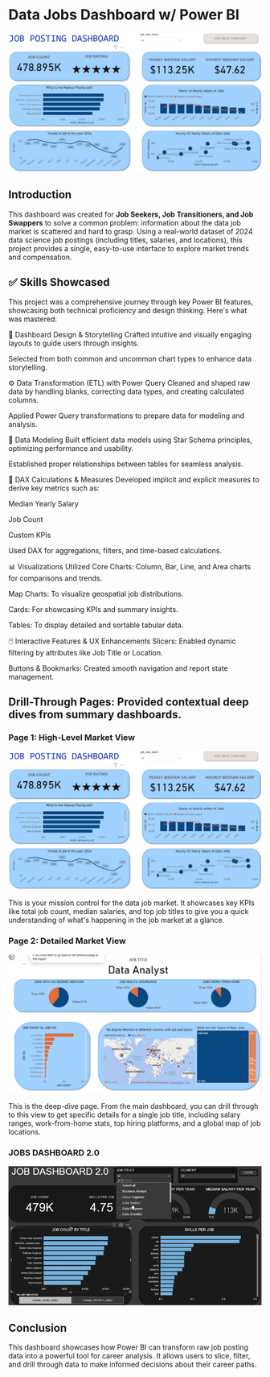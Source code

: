# Data Jobs Dashboard w/ Power BI

![Dashboard Page 1](/images/project_dashboard_page1.png)
## Introduction

This dashboard was created for **Job Seekers, Job Transitioners, and Job Swappers** to solve a common problem: information about the data job market is scattered and hard to grasp. Using a real-world dataset of 2024 data science job postings (including titles, salaries, and locations), this project provides a single, easy-to-use interface to explore market trends and compensation.

## ✅ Skills Showcased
This project was a comprehensive journey through key Power BI features, showcasing both technical proficiency and design thinking. Here's what was mastered:

🎨 Dashboard Design & Storytelling
Crafted intuitive and visually engaging layouts to guide users through insights.

Selected from both common and uncommon chart types to enhance data storytelling.

⚙️ Data Transformation (ETL) with Power Query
Cleaned and shaped raw data by handling blanks, correcting data types, and creating calculated columns.

Applied Power Query transformations to prepare data for modeling and analysis.

🔗 Data Modeling
Built efficient data models using Star Schema principles, optimizing performance and usability.

Established proper relationships between tables for seamless analysis.

🧮 DAX Calculations & Measures
Developed implicit and explicit measures to derive key metrics such as:

Median Yearly Salary

Job Count

Custom KPIs

Used DAX for aggregations, filters, and time-based calculations.

📊 Visualizations Utilized
Core Charts: Column, Bar, Line, and Area charts for comparisons and trends.

Map Charts: To visualize geospatial job distributions.

Cards: For showcasing KPIs and summary insights.

Tables: To display detailed and sortable tabular data.

🖱️ Interactive Features & UX Enhancements
Slicers: Enabled dynamic filtering by attributes like Job Title or Location.

Buttons & Bookmarks: Created smooth navigation and report state management.

Drill-Through Pages: Provided contextual deep dives from summary dashboards.
---
### Page 1: High-Level Market View

![Dashboard Page 1](/images/project_dashboard_page1.png)

This is your mission control for the data job market. It showcases key KPIs like total job count, median salaries, and top job titles to give you a quick understanding of what's happening in the job market at a glance.

### Page 2: Detailed Market View
![Dashboard Page 2](/images/project_dashboard_page2.png)


This is the deep-dive page. From the main dashboard, you can drill through to this view to get specific details for a single job title, including salary ranges, work-from-home stats, top hiring platforms, and a global map of job locations.

###  JOBS DASHBOARD 2.0
![Dashboard demo](/images/dashboard_demo.gif)



## Conclusion

This dashboard showcases how Power BI can transform raw job posting data into a powerful tool for career analysis. It allows users to slice, filter, and drill through data to make informed decisions about their career paths.
 